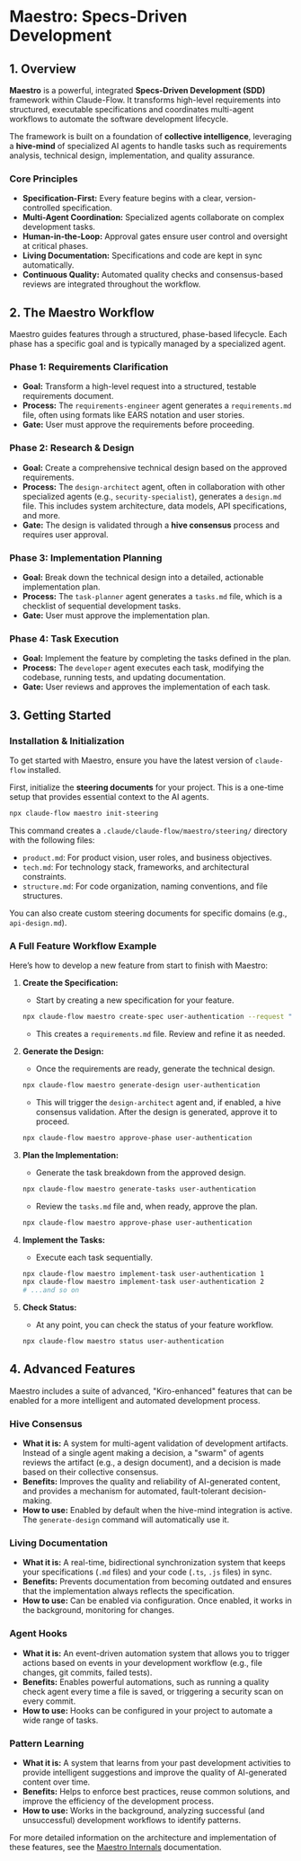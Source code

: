 # Maestro: Specs-Driven Development

## 1. Overview

**Maestro** is a powerful, integrated **Specs-Driven Development (SDD)** framework within Claude-Flow. It transforms high-level requirements into structured, executable specifications and coordinates multi-agent workflows to automate the software development lifecycle.

The framework is built on a foundation of **collective intelligence**, leveraging a **hive-mind** of specialized AI agents to handle tasks such as requirements analysis, technical design, implementation, and quality assurance.

### Core Principles

*   **Specification-First:** Every feature begins with a clear, version-controlled specification.
*   **Multi-Agent Coordination:** Specialized agents collaborate on complex development tasks.
*   **Human-in-the-Loop:** Approval gates ensure user control and oversight at critical phases.
*   **Living Documentation:** Specifications and code are kept in sync automatically.
*   **Continuous Quality:** Automated quality checks and consensus-based reviews are integrated throughout the workflow.

## 2. The Maestro Workflow

Maestro guides features through a structured, phase-based lifecycle. Each phase has a specific goal and is typically managed by a specialized agent.

### Phase 1: Requirements Clarification

*   **Goal:** Transform a high-level request into a structured, testable requirements document.
*   **Process:** The `requirements-engineer` agent generates a `requirements.md` file, often using formats like EARS notation and user stories.
*   **Gate:** User must approve the requirements before proceeding.

### Phase 2: Research & Design

*   **Goal:** Create a comprehensive technical design based on the approved requirements.
*   **Process:** The `design-architect` agent, often in collaboration with other specialized agents (e.g., `security-specialist`), generates a `design.md` file. This includes system architecture, data models, API specifications, and more.
*   **Gate:** The design is validated through a **hive consensus** process and requires user approval.

### Phase 3: Implementation Planning

*   **Goal:** Break down the technical design into a detailed, actionable implementation plan.
*   **Process:** The `task-planner` agent generates a `tasks.md` file, which is a checklist of sequential development tasks.
*   **Gate:** User must approve the implementation plan.

### Phase 4: Task Execution

*   **Goal:** Implement the feature by completing the tasks defined in the plan.
*   **Process:** The `developer` agent executes each task, modifying the codebase, running tests, and updating documentation.
*   **Gate:** User reviews and approves the implementation of each task.

## 3. Getting Started

### Installation & Initialization

To get started with Maestro, ensure you have the latest version of `claude-flow` installed.

First, initialize the **steering documents** for your project. This is a one-time setup that provides essential context to the AI agents.

```bash
npx claude-flow maestro init-steering
```

This command creates a `.claude/claude-flow/maestro/steering/` directory with the following files:

*   `product.md`: For product vision, user roles, and business objectives.
*   `tech.md`: For technology stack, frameworks, and architectural constraints.
*   `structure.md`: For code organization, naming conventions, and file structures.

You can also create custom steering documents for specific domains (e.g., `api-design.md`).

### A Full Feature Workflow Example

Here’s how to develop a new feature from start to finish with Maestro:

1.  **Create the Specification:**
    *   Start by creating a new specification for your feature.

    ```bash
    npx claude-flow maestro create-spec user-authentication --request "Implement OAuth2 login"
    ```

    *   This creates a `requirements.md` file. Review and refine it as needed.

2.  **Generate the Design:**
    *   Once the requirements are ready, generate the technical design.

    ```bash
    npx claude-flow maestro generate-design user-authentication
    ```

    *   This will trigger the `design-architect` agent and, if enabled, a hive consensus validation. After the design is generated, approve it to proceed.

    ```bash
    npx claude-flow maestro approve-phase user-authentication
    ```

3.  **Plan the Implementation:**
    *   Generate the task breakdown from the approved design.

    ```bash
    npx claude-flow maestro generate-tasks user-authentication
    ```

    *   Review the `tasks.md` file and, when ready, approve the plan.

    ```bash
    npx claude-flow maestro approve-phase user-authentication
    ```

4.  **Implement the Tasks:**
    *   Execute each task sequentially.

    ```bash
    npx claude-flow maestro implement-task user-authentication 1
    npx claude-flow maestro implement-task user-authentication 2
    # ...and so on
    ```

5.  **Check Status:**
    *   At any point, you can check the status of your feature workflow.

    ```bash
    npx claude-flow maestro status user-authentication
    ```

## 4. Advanced Features

Maestro includes a suite of advanced, "Kiro-enhanced" features that can be enabled for a more intelligent and automated development process.

### Hive Consensus

*   **What it is:** A system for multi-agent validation of development artifacts. Instead of a single agent making a decision, a "swarm" of agents reviews the artifact (e.g., a design document), and a decision is made based on their collective consensus.
*   **Benefits:** Improves the quality and reliability of AI-generated content, and provides a mechanism for automated, fault-tolerant decision-making.
*   **How to use:** Enabled by default when the hive-mind integration is active. The `generate-design` command will automatically use it.

### Living Documentation

*   **What it is:** A real-time, bidirectional synchronization system that keeps your specifications (`.md` files) and your code (`.ts`, `.js` files) in sync.
*   **Benefits:** Prevents documentation from becoming outdated and ensures that the implementation always reflects the specification.
*   **How to use:** Can be enabled via configuration. Once enabled, it works in the background, monitoring for changes.

### Agent Hooks

*   **What it is:** An event-driven automation system that allows you to trigger actions based on events in your development workflow (e.g., file changes, git commits, failed tests).
*   **Benefits:** Enables powerful automations, such as running a quality check agent every time a file is saved, or triggering a security scan on every commit.
*   **How to use:** Hooks can be configured in your project to automate a wide range of tasks.

### Pattern Learning

*   **What it is:** A system that learns from your past development activities to provide intelligent suggestions and improve the quality of AI-generated content over time.
*   **Benefits:** Helps to enforce best practices, reuse common solutions, and improve the efficiency of the development process.
*   **How to use:** Works in the background, analyzing successful (and unsuccessful) development workflows to identify patterns.

For more detailed information on the architecture and implementation of these features, see the [Maestro Internals](./maestro-internals.md) documentation.
